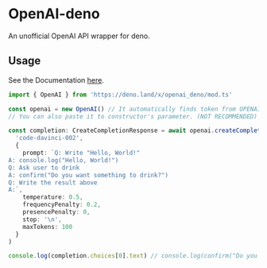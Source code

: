 # OpenAI-deno

An unofficial OpenAI API wrapper for deno.

## Usage

See the Documentation [here](https://deno.land/x/openai_deno/mod.ts).

```ts
import { OpenAI } from 'https://deno.land/x/openai_deno/mod.ts'

const openai = new OpenAI() // It automatically finds token from OPENAI_API_TOKEN env variable.
// You can also paste it to constructor's parameter. (NOT RECOMMENDED)

const completion: CreateCompletionResponse = await openai.createCompletion(
  'code-davinci-002',
  {
    prompt: `Q: Write "Hello, World!"
A: console.log("Hello, World!")
Q: Ask user to drink
A: confirm("Do you want something to drink?")
Q: Write the result above
A:`,
    temperature: 0.5,
    frequencyPenalty: 0.2,
    presencePenalty: 0,
    stop: '\n',
    maxTokens: 100
  }
)

console.log(completion.choices[0].text) // console.log(confirm("Do you want something to drink?"))
```
